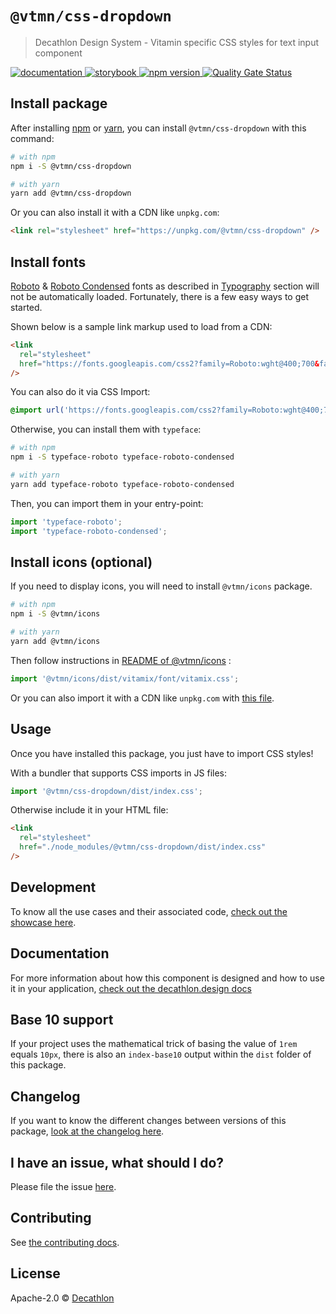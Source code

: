 # `@vtmn/css-dropdown`

> Decathlon Design System - Vitamin specific CSS styles for text input component

<a href="https://www.decathlon.design/726f8c765/v/0/p/42d824-dropdown">
<img src="https://img.shields.io/badge/decathlon.design-docs-007dbc" alt="documentation" />
</a>
<a href="https://decathlon.github.io/vitamin-web/@vtmn/showcase-css/?path=/docs/components-dropdown--overview">
<img src="https://img.shields.io/badge/storybook-css-d891bc?style=flat&logo=storybook" alt="storybook" />
</a>
<a href="https://www.npmjs.com/package/@vtmn/css-dropdown">
<img src="https://img.shields.io/npm/v/@vtmn/css-dropdown?style=flat&logo=npm" alt="npm version" />
</a>
<a href="https://sonarcloud.io/dashboard?id=decathlon_vitamin-web_css">
<img src="https://sonarcloud.io/api/project_badges/measure?project=decathlon_vitamin-web_css&metric=dropdown_status" alt="Quality Gate Status" />
</a>

## Install package

After installing [npm](https://docs.npmjs.com/downloading-and-installing-node-js-and-npm) or [yarn](https://yarnpkg.com/en/docs/install), you can install `@vtmn/css-dropdown` with this command:

```sh
# with npm
npm i -S @vtmn/css-dropdown

# with yarn
yarn add @vtmn/css-dropdown
```

Or you can also install it with a CDN like `unpkg.com`:

```html
<link rel="stylesheet" href="https://unpkg.com/@vtmn/css-dropdown" />
```

## Install fonts

[Roboto](https://fonts.google.com/specimen/Roboto) & [Roboto Condensed](https://fonts.google.com/specimen/Roboto+Condensed) fonts as described in [Typography](https://www.decathlon.design/726f8c765/v/0/p/860e14-typography) section will not be automatically loaded. Fortunately, there is a few easy ways to get started.

Shown below is a sample link markup used to load from a CDN:

```html
<link
  rel="stylesheet"
  href="https://fonts.googleapis.com/css2?family=Roboto:wght@400;700&family=Roboto+Condensed:ital,wght@0,400;0,700;1,700&display=swap"
/>
```

You can also do it via CSS Import:

```css
@import url('https://fonts.googleapis.com/css2?family=Roboto:wght@400;700&family=Roboto+Condensed:ital,wght@0,400;0,700;1,700&display=swap');
```

Otherwise, you can install them with `typeface`:

```sh
# with npm
npm i -S typeface-roboto typeface-roboto-condensed

# with yarn
yarn add typeface-roboto typeface-roboto-condensed
```

Then, you can import them in your entry-point:

```javascript
import 'typeface-roboto';
import 'typeface-roboto-condensed';
```

## Install icons (optional)

If you need to display icons, you will need to install `@vtmn/icons` package.

```sh
# with npm
npm i -S @vtmn/icons

# with yarn
yarn add @vtmn/icons
```

Then follow instructions in [README of @vtmn/icons](https://www.npmjs.com/package/@vtmn/icons) :

```javascript
import '@vtmn/icons/dist/vitamix/font/vitamix.css';
```

Or you can also import it with a CDN like `unpkg.com` with [this file](https://unpkg.com/@vtmn/icons/dist/vitamix/font/vitamix.css).

## Usage

Once you have installed this package, you just have to import CSS styles!

With a bundler that supports CSS imports in JS files:

```javascript
import '@vtmn/css-dropdown/dist/index.css';
```

Otherwise include it in your HTML file:

```html
<link
  rel="stylesheet"
  href="./node_modules/@vtmn/css-dropdown/dist/index.css"
/>
```

## Development

To know all the use cases and their associated code, [check out the showcase here](https://www.decathlon.design/726f8c765/v/0/p/42d824-dropdown).

## Documentation

For more information about how this component is designed and how to use it in your application, [check out the decathlon.design docs](https://www.decathlon.design/726f8c765/v/0/p/42d824-dropdown)

## Base 10 support

If your project uses the mathematical trick of basing the value of `1rem` equals `10px`, there is also an `index-base10` output within the `dist` folder of this package.

## Changelog

If you want to know the different changes between versions of this package, [look at the changelog here](https://github.com/Decathlon/vitamin-web/blob/main/packages/sources/css/src/components/dropdown/CHANGELOG.md).

## I have an issue, what should I do?

Please file the issue [here](https://github.com/Decathlon/vitamin-web/issues/new).

## Contributing

See [the contributing docs](https://github.com/Decathlon/vitamin-web/blob/main/CONTRIBUTING.md).

## License

Apache-2.0 © [Decathlon](https://github.com/Decathlon)
